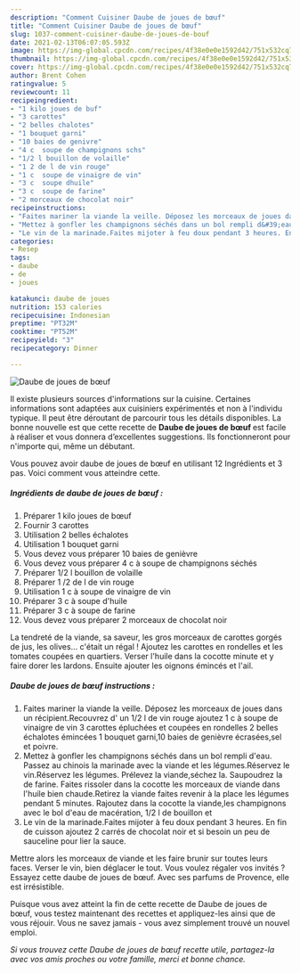 ```yaml
---
description: "Comment Cuisiner Daube de joues de bœuf"
title: "Comment Cuisiner Daube de joues de bœuf"
slug: 1037-comment-cuisiner-daube-de-joues-de-bouf
date: 2021-02-13T06:07:05.593Z
image: https://img-global.cpcdn.com/recipes/4f38e0e0e1592d42/751x532cq70/daube-de-joues-de-boeuf-photo-principale-de-la-recette.jpg
thumbnail: https://img-global.cpcdn.com/recipes/4f38e0e0e1592d42/751x532cq70/daube-de-joues-de-boeuf-photo-principale-de-la-recette.jpg
cover: https://img-global.cpcdn.com/recipes/4f38e0e0e1592d42/751x532cq70/daube-de-joues-de-boeuf-photo-principale-de-la-recette.jpg
author: Brent Cohen
ratingvalue: 5
reviewcount: 11
recipeingredient:
- "1 kilo joues de buf"
- "3 carottes"
- "2 belles chalotes"
- "1 bouquet garni"
- "10 baies de genivre"
- "4 c  soupe de champignons schs"
- "1/2 l bouillon de volaille"
- "1 2 de l de vin rouge"
- "1 c  soupe de vinaigre de vin"
- "3 c  soupe dhuile"
- "3 c  soupe de farine"
- "2 morceaux de chocolat noir"
recipeinstructions:
- "Faites mariner la viande la veille. Déposez les morceaux de joues dans un récipient.Recouvrez d&#39; un 1/2 l de vin rouge ajoutez 1 c à soupe de vinaigre de vin 3 carottes épluchées et coupées en rondelles 2 belles échalotes émincées 1 bouquet garni,10 baies de genièvre écrasées,sel et poivre."
- "Mettez à gonfler les champignons séchés dans un bol rempli d&#39;eau. Passez au chinois la marinade avec la viande et les légumes.Réservez le vin.Réservez les légumes. Prélevez la viande,séchez la. Saupoudrez la de farine. Faites rissoler dans la cocotte les morceaux de viande dans l&#39;huile bien chaude.Retirez la viande faites revenir à la place les légumes pendant 5 minutes. Rajoutez dans la cocotte la viande,les champignons avec le bol d&#39;eau de macération, 1/2 l de bouillon et"
- "Le vin de la marinade.Faites mijoter à feu doux pendant 3 heures. En fin de cuisson ajoutez 2 carrés de chocolat noir et si besoin un peu de sauceline pour lier la sauce."
categories:
- Resep
tags:
- daube
- de
- joues

katakunci: daube de joues 
nutrition: 153 calories
recipecuisine: Indonesian
preptime: "PT32M"
cooktime: "PT52M"
recipeyield: "3"
recipecategory: Dinner

---
```



![Daube de joues de bœuf](https://img-global.cpcdn.com/recipes/4f38e0e0e1592d42/751x532cq70/daube-de-joues-de-boeuf-photo-principale-de-la-recette.jpg)

Il existe plusieurs sources d'informations sur la cuisine. Certaines informations sont adaptées aux cuisiniers expérimentés et non à l'individu typique. Il peut être déroutant de parcourir tous les détails disponibles. La bonne nouvelle est que cette recette de <strong> Daube de joues de bœuf </strong> est facile à réaliser et vous donnera d’excellentes suggestions. Ils fonctionneront pour n'importe qui, même un débutant.

<!--inarticleads1-->

Vous pouvez avoir daube de joues de bœuf en utilisant 12 Ingrédients et 3 pas. Voici comment vous atteindre cette.

##### Ingrédients de daube de joues de bœuf :

1. Préparer 1 kilo joues de bœuf
1. Fournir 3 carottes
1. Utilisation 2 belles échalotes
1. Utilisation 1 bouquet garni
1. Vous devez vous préparer 10 baies de genièvre
1. Vous devez vous préparer 4 c à soupe de champignons séchés
1. Préparer 1/2 l bouillon de volaille
1. Préparer 1 /2 de l de vin rouge
1. Utilisation 1 c à soupe de vinaigre de vin
1. Préparer 3 c à soupe d&#39;huile
1. Préparer 3 c à soupe de farine
1. Vous devez vous préparer 2 morceaux de chocolat noir


La tendreté de la viande, sa saveur, les gros morceaux de carottes gorgés de jus, les olives… c&#39;était un régal ! Ajoutez les carottes en rondelles et les tomates coupées en quartiers. Verser l&#39;huile dans la cocotte minute et y faire dorer les lardons. Ensuite ajouter les oignons émincés et l&#39;ail. 

<!--inarticleads2-->

##### Daube de joues de bœuf instructions :

1. Faites mariner la viande la veille. Déposez les morceaux de joues dans un récipient.Recouvrez d&#39; un 1/2 l de vin rouge ajoutez 1 c à soupe de vinaigre de vin 3 carottes épluchées et coupées en rondelles 2 belles échalotes émincées 1 bouquet garni,10 baies de genièvre écrasées,sel et poivre.
1. Mettez à gonfler les champignons séchés dans un bol rempli d&#39;eau. Passez au chinois la marinade avec la viande et les légumes.Réservez le vin.Réservez les légumes. Prélevez la viande,séchez la. Saupoudrez la de farine. Faites rissoler dans la cocotte les morceaux de viande dans l&#39;huile bien chaude.Retirez la viande faites revenir à la place les légumes pendant 5 minutes. Rajoutez dans la cocotte la viande,les champignons avec le bol d&#39;eau de macération, 1/2 l de bouillon et
1. Le vin de la marinade.Faites mijoter à feu doux pendant 3 heures. En fin de cuisson ajoutez 2 carrés de chocolat noir et si besoin un peu de sauceline pour lier la sauce.


Mettre alors les morceaux de viande et les faire brunir sur toutes leurs faces. Verser le vin, bien déglacer le tout. Vous voulez régaler vos invités ? Essayez cette daube de joues de bœuf. Avec ses parfums de Provence, elle est irrésistible. 

<!--inarticleads1-->

<p>
Puisque vous avez atteint la fin de cette recette de Daube de joues de bœuf, vous testez maintenant des recettes et appliquez-les ainsi que de vous réjouir. Vous ne savez jamais - vous avez simplement trouvé un nouvel emploi.
</p>

<p>
<i>Si vous trouvez cette Daube de joues de bœuf recette utile, partagez-la avec vos amis proches ou votre famille, merci et bonne chance.</i>
</p>
